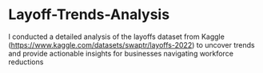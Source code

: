 # Layoff-Trends-Analysis
 I conducted a detailed analysis of the layoffs dataset from Kaggle (https://www.kaggle.com/datasets/swaptr/layoffs-2022) to uncover trends and provide actionable insights for businesses navigating workforce reductions
